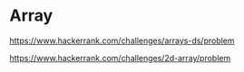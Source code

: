 # Array
 
https://www.hackerrank.com/challenges/arrays-ds/problem

https://www.hackerrank.com/challenges/2d-array/problem

